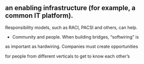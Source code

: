 ## an enabling infrastructure (for example, a common IT platform).

Responsibility models, such as RACI, PACSI and others, can help.

- Community and people. When building bridges, “softwiring” is

as important as hardwiring. Companies must create opportunities

for people from diﬀerent verticals to get to know each other’s
